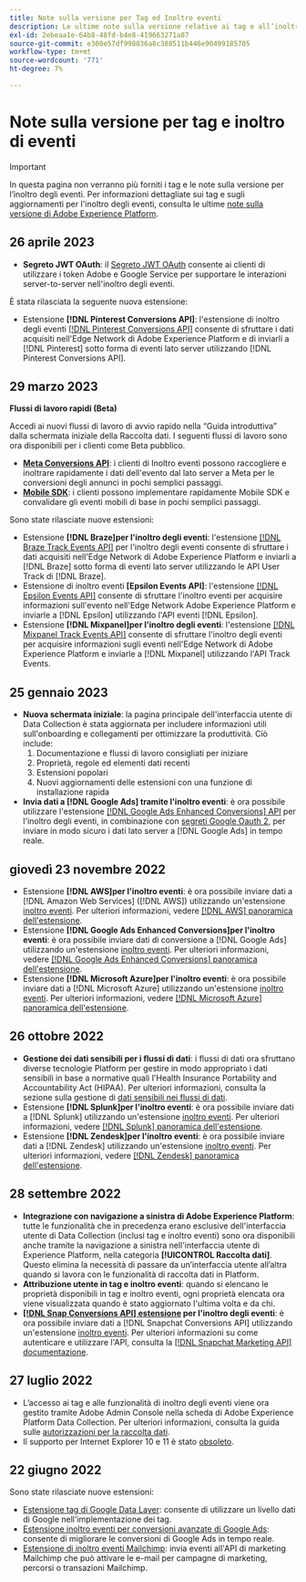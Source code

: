 ```yaml
---
title: Note sulla versione per Tag ed Inoltro eventi
description: Le ultime note sulla versione relative ai tag e all’inoltro di eventi in Adobe Experience Platform.
exl-id: 2ebeaa1e-64b8-48fd-b4e8-419663271a87
source-git-commit: e300e57df998836a8c388511b446e90499185705
workflow-type: tm+mt
source-wordcount: '771'
ht-degree: 7%

---
```


# Note sulla versione per tag e inoltro di eventi

>[!IMPORTANT]
>
>In questa pagina non verranno più forniti i tag e le note sulla versione per l’inoltro degli eventi. Per informazioni dettagliate sui tag e sugli aggiornamenti per l&#39;inoltro degli eventi, consulta le ultime [note sulla versione di Adobe Experience Platform](https://experienceleague.adobe.com/docs/experience-platform/release-notes/latest.html#data-collection).

## 26 aprile 2023

* **Segreto JWT OAuth**: il [Segreto JWT OAuth](https://experienceleague.adobe.com/docs/experience-platform/tags/event-forwarding/secrets.html) consente ai clienti di utilizzare i token Adobe e Google Service per supportare le interazioni server-to-server nell&#39;inoltro degli eventi.

È stata rilasciata la seguente nuova estensione:

* Estensione **[!DNL Pinterest Conversions API]**: l&#39;estensione di inoltro degli eventi [[!DNL Pinterest Conversions API]](https://experienceleague.adobe.com/docs/experience-platform/tags/extensions/server/pinterest/overview.html?lang=it) consente di sfruttare i dati acquisiti nell&#39;Edge Network di Adobe Experience Platform e di inviarli a [!DNL Pinterest] sotto forma di eventi lato server utilizzando [!DNL Pinterest Conversions API].

## 29 marzo 2023

**Flussi di lavoro rapidi (Beta)**

Accedi ai nuovi flussi di lavoro di avvio rapido nella “Guida introduttiva” dalla schermata iniziale della Raccolta dati. I seguenti flussi di lavoro sono ora disponibili per i clienti come Beta pubblico.
* **[Meta Conversions API](https://experienceleague.adobe.com/docs/experience-platform/tags/extensions/server/meta/overview.html#quick-start)**: i clienti di Inoltro eventi possono raccogliere e inoltrare rapidamente i dati dell&#39;evento dal lato server a Meta per le conversioni degli annunci in pochi semplici passaggi.
* **[Mobile SDK](https://developer.adobe.com/client-sdks/documentation/)**: i clienti possono implementare rapidamente Mobile SDK e convalidare gli eventi mobili di base in pochi semplici passaggi.

Sono state rilasciate nuove estensioni:

* Estensione **[!DNL Braze]per l&#39;inoltro degli eventi**: l&#39;estensione [[!DNL Braze Track Events API]](https://experienceleague.adobe.com/docs/experience-platform/tags/extensions/server/braze/overview.html?lang=it) per l&#39;inoltro degli eventi consente di sfruttare i dati acquisiti nell&#39;Edge Network di Adobe Experience Platform e inviarli a [!DNL Braze] sotto forma di eventi lato server utilizzando le API User Track di [!DNL Braze].
* Estensione di inoltro eventi **[Epsilon Events API]**: l&#39;estensione [[!DNL Epsilon Events API]](https://experienceleague.adobe.com/docs/experience-platform/tags/extensions/server/braze/overview.html?lang=it) consente di sfruttare l&#39;inoltro eventi per acquisire informazioni sull&#39;evento nell&#39;Edge Network Adobe Experience Platform e inviarle a [!DNL Epsilon] utilizzando l&#39;API eventi [!DNL Epsilon].
* Estensione **[!DNL Mixpanel]per l&#39;inoltro degli eventi**: l&#39;estensione [[!DNL Mixpanel Track Events API]](https://experienceleague.adobe.com/docs/experience-platform/tags/extensions/server/braze/overview.html?lang=it) consente di sfruttare l&#39;inoltro degli eventi per acquisire informazioni sugli eventi nell&#39;Edge Network di Adobe Experience Platform e inviarle a [!DNL Mixpanel] utilizzando l&#39;API Track Events.

## 25 gennaio 2023

* **Nuova schermata iniziale**: la pagina principale dell&#39;interfaccia utente di Data Collection è stata aggiornata per includere informazioni utili sull&#39;onboarding e collegamenti per ottimizzare la produttività. Ciò include:
   1. Documentazione e flussi di lavoro consigliati per iniziare
   1. Proprietà, regole ed elementi dati recenti
   1. Estensioni popolari
   1. Nuovi aggiornamenti delle estensioni con una funzione di installazione rapida
* **Invia dati a [!DNL Google Ads] tramite l&#39;inoltro eventi**: è ora possibile utilizzare l&#39;estensione [[!DNL Google Ads Enhanced Conversions] API](../extensions/server/google-ads-enhanced-conversions/overview.md) per l&#39;inoltro degli eventi, in combinazione con [segreti Google Oauth 2](../ui/event-forwarding/secrets.md#google-oauth2), per inviare in modo sicuro i dati lato server a [!DNL Google Ads] in tempo reale.

## giovedì 23 novembre 2022

* Estensione **[!DNL AWS]per l&#39;inoltro eventi**: è ora possibile inviare dati a [!DNL Amazon Web Services] ([!DNL AWS]) utilizzando un&#39;estensione [inoltro eventi](../../tags/ui/event-forwarding/overview.md). Per ulteriori informazioni, vedere [[!DNL AWS] panoramica dell&#39;estensione](../../tags/extensions/server/aws/overview.md).
* Estensione **[!DNL Google Ads Enhanced Conversions]per l&#39;inoltro eventi**: è ora possibile inviare dati di conversione a [!DNL Google Ads] utilizzando un&#39;estensione [inoltro eventi](../../tags/ui/event-forwarding/overview.md). Per ulteriori informazioni, vedere [[!DNL Google Ads Enhanced Conversions] panoramica dell&#39;estensione](../../tags/extensions/server/google-ads-enhanced-conversions/overview.md).
* Estensione **[!DNL Microsoft Azure]per l&#39;inoltro eventi**: è ora possibile inviare dati a [!DNL Microsoft Azure] utilizzando un&#39;estensione [inoltro eventi](../../tags/ui/event-forwarding/overview.md). Per ulteriori informazioni, vedere [[!DNL Microsoft Azure] panoramica dell&#39;estensione](../../tags/extensions/server/azure/overview.md).

## 26 ottobre 2022

* **Gestione dei dati sensibili per i flussi di dati**: i flussi di dati ora sfruttano diverse tecnologie Platform per gestire in modo appropriato i dati sensibili in base a normative quali l&#39;Health Insurance Portability and Accountability Act (HIPAA). Per ulteriori informazioni, consulta la sezione sulla gestione di [dati sensibili nei flussi di dati](../../datastreams/overview.md#sensitive).
* Estensione **[!DNL Splunk]per l&#39;inoltro eventi**: è ora possibile inviare dati a [!DNL Splunk] utilizzando un&#39;estensione [inoltro eventi](../ui/event-forwarding/overview.md). Per ulteriori informazioni, vedere [[!DNL Splunk] panoramica dell&#39;estensione](../extensions/server/splunk/overview.md).
* Estensione **[!DNL Zendesk]per l&#39;inoltro eventi**: è ora possibile inviare dati a [!DNL Zendesk] utilizzando un&#39;estensione [inoltro eventi](../ui/event-forwarding/overview.md). Per ulteriori informazioni, vedere [[!DNL Zendesk] panoramica dell&#39;estensione](../extensions/server/zendesk/overview.md).

## 28 settembre 2022

* **Integrazione con navigazione a sinistra di Adobe Experience Platform**: tutte le funzionalità che in precedenza erano esclusive dell&#39;interfaccia utente di Data Collection (inclusi tag e inoltro eventi) sono ora disponibili anche tramite la navigazione a sinistra nell&#39;interfaccia utente di Experience Platform, nella categoria **[!UICONTROL Raccolta dati]**. Questo elimina la necessità di passare da un’interfaccia utente all’altra quando si lavora con le funzionalità di raccolta dati in Platform.
* **Attribuzione utente in tag e inoltro eventi**: quando si elencano le proprietà disponibili in tag e inoltro eventi, ogni proprietà elencata ora viene visualizzata quando è stato aggiornato l&#39;ultima volta e da chi.
* **[[!DNL Snap Conversions API] estensione](https://exchange.adobe.com/apps/ec/108550) per l&#39;inoltro degli eventi**: è ora possibile inviare dati a [!DNL Snapchat Conversions API] utilizzando un&#39;estensione [inoltro eventi](../../tags/ui/event-forwarding/overview.md). Per ulteriori informazioni su come autenticare e utilizzare l&#39;API, consulta la [[!DNL Snapchat Marketing API] documentazione](https://marketingapi.snapchat.com/docs/conversion.html).

## 27 luglio 2022

* L’accesso ai tag e alle funzionalità di inoltro degli eventi viene ora gestito tramite Adobe Admin Console nella scheda di Adobe Experience Platform Data Collection. Per ulteriori informazioni, consulta la guida sulle [autorizzazioni per la raccolta dati](../../collection/permissions.md).
* Il supporto per Internet Explorer 10 e 11 è stato [obsoleto](../ie-deprecation.md).

## 22 giugno 2022

Sono state rilasciate nuove estensioni:

* [Estensione tag di Google Data Layer](../extensions/client/google-data-layer/overview.md): consente di utilizzare un livello dati di Google nell&#39;implementazione dei tag.
* [Estensione inoltro eventi per conversioni avanzate di Google Ads](https://partners.adobe.com/exchangeprogram/experiencecloud/exchange.details.108630.html): consente di migliorare le conversioni di Google Ads in tempo reale.
* [Estensione di inoltro eventi Mailchimp](../extensions/server/mailchimp/overview.md): invia eventi all&#39;API di marketing Mailchimp che può attivare le e-mail per campagne di marketing, percorsi o transazioni Mailchimp.